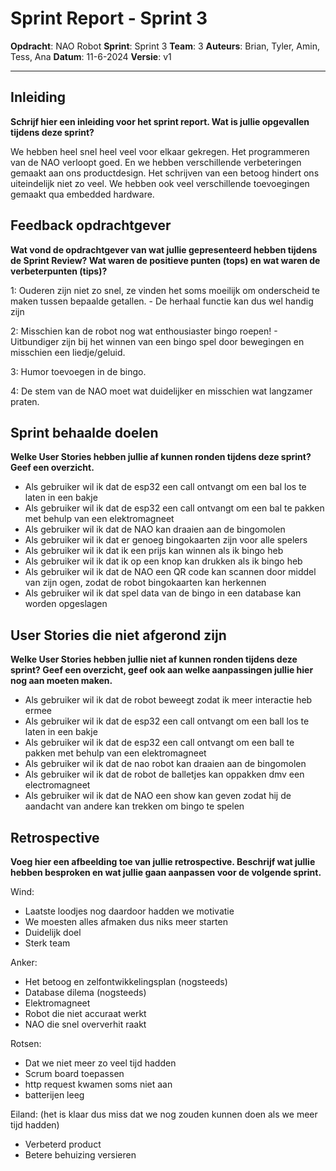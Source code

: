 # Sprint Report - Sprint 3

**Opdracht**: NAO Robot
**Sprint**: Sprint 3
**Team**: 3
**Auteurs**:  Brian, Tyler, Amin, Tess, Ana
**Datum**:  11-6-2024
**Versie**: v1

---

## Inleiding

**Schrijf hier een inleiding voor het sprint report. Wat is jullie opgevallen tijdens deze sprint?**

We hebben heel snel heel veel voor elkaar gekregen. Het programmeren van de NAO verloopt goed. En we hebben verschillende verbeteringen gemaakt aan ons productdesign. Het schrijven van een betoog hindert ons uiteindelijk niet zo veel. We hebben ook veel verschillende toevoegingen gemaakt qua embedded hardware.

## Feedback opdrachtgever

**Wat vond de opdrachtgever van wat jullie gepresenteerd hebben tijdens de Sprint Review? Wat waren de positieve punten (tops) en wat waren de verbeterpunten (tips)?**

1: Ouderen zijn niet zo snel, ze vinden het soms moeilijk om onderscheid te maken tussen bepaalde getallen. 
    - De herhaal functie kan dus wel handig zijn

2: Misschien kan de robot nog wat enthousiaster bingo roepen! 
    - Uitbundiger zijn bij het winnen van een bingo spel door bewegingen en misschien een liedje/geluid.

3: Humor toevoegen in de bingo.

4: De stem van de NAO moet wat duidelijker en misschien wat langzamer praten.


## Sprint behaalde doelen

**Welke User Stories hebben jullie af kunnen ronden tijdens deze sprint? Geef een overzicht.**

- Als gebruiker wil ik dat de esp32 een call ontvangt om een bal los te laten in een bakje
- Als gebruiker wil ik dat de esp32 een call ontvangt om een bal te pakken met behulp van een elektromagneet
- Als gebruiker wil ik dat de NAO kan draaien aan de bingomolen
- Als gebruiker wil ik dat er genoeg bingokaarten zijn voor alle spelers
- Als gebruiker wil ik dat ik een prijs kan winnen als ik bingo heb
- Als gebruiker wil ik dat ik op een knop kan drukken als ik bingo heb
- Als gebruiker wil ik dat de NAO een QR code kan scannen door middel van zijn ogen, zodat de robot bingokaarten kan herkennen
- Als gebruiker wil ik dat spel data van de bingo in een database kan worden opgeslagen

## User Stories die niet afgerond zijn

**Welke User Stories hebben jullie niet af kunnen ronden tijdens deze sprint? Geef een overzicht, geef ook aan welke aanpassingen jullie hier nog aan moeten maken.**

- Als gebruiker wil ik dat de robot beweegt zodat ik meer interactie heb ermee
- Als gebruiker wil ik dat de esp32 een call ontvangt om een ball los te laten in een bakje
- Als gebruiker wil ik dat de esp32 een call ontvangt om een ball te pakken met behulp van een elektromagneet
- Als gebruiker wil ik dat de nao robot kan draaien aan de bingomolen
- Als gebruiker wil ik dat de robot de balletjes kan oppakken dmv een electromagneet
- Als gebruiker wil ik dat de NAO een show kan geven zodat hij de aandacht van andere kan trekken om bingo te spelen

## Retrospective

**Voeg hier een afbeelding toe van jullie retrospective. Beschrijf wat jullie hebben besproken en wat jullie gaan aanpassen voor de volgende sprint.**


Wind:

- Laatste loodjes nog daardoor hadden we motivatie
- We moesten alles afmaken dus niks meer starten
- Duidelijk doel
- Sterk team

Anker:

- Het betoog en zelfontwikkelingsplan (nogsteeds)
- Database dilema (nogsteeds)
- Elektromagneet
- Robot die niet accuraat werkt
- NAO die snel oververhit raakt

Rotsen:
- Dat we niet meer zo veel tijd hadden
- Scrum board toepassen
- http request kwamen soms niet aan
- batterijen leeg

Eiland:
(het is klaar dus miss dat we nog zouden kunnen doen als we meer tijd hadden)
- Verbeterd product
- Betere behuizing versieren